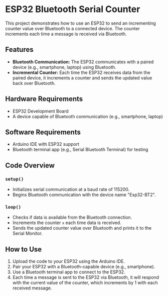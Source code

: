 # ESP32 Bluetooth Serial Counter

This project demonstrates how to use an ESP32 to send an incrementing counter value over Bluetooth to a connected device. The counter increments each time a message is received via Bluetooth.

## Features

- **Bluetooth Communication:** The ESP32 communicates with a paired device (e.g., smartphone, laptop) using Bluetooth.
- **Incremental Counter:** Each time the ESP32 receives data from the paired device, it increments a counter and sends the updated value back over Bluetooth.

## Hardware Requirements

- ESP32 Development Board
- A device capable of Bluetooth communication (e.g., smartphone, laptop)

## Software Requirements

- Arduino IDE with ESP32 support
- Bluetooth terminal app (e.g., Serial Bluetooth Terminal) for testing

## Code Overview

### `setup()`
- Initializes serial communication at a baud rate of 115200.
- Begins Bluetooth communication with the device name "Esp32-BT2".

### `loop()`
- Checks if data is available from the Bluetooth connection.
- Increments the counter `x` each time data is received.
- Sends the updated counter value over Bluetooth and prints it to the Serial Monitor.

## How to Use

1. Upload the code to your ESP32 using the Arduino IDE.
2. Pair your ESP32 with a Bluetooth-capable device (e.g., smartphone).
3. Use a Bluetooth terminal app to connect to the ESP32.
4. Each time a message is sent to the ESP32 via Bluetooth, it will respond with the current value of the counter, which increments by 1 with each received message.
